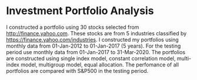 # Investment Portfolio Analysis

I constructed a portfolio using 30 stocks selected from http://finance.yahoo.com. These stocks are from 5 industries classified by https://finance.yahoo.com/industries. I constructed my portfolios using monthly data from 01-Jan-2012 to 01-Jan-2017  (5 years). For the testing period use monthly data from 01-Jan-2017 to 31-Mar-2020. 
The portfolios are constructed using single index model, constant correlation model, multi-index model, multigroup model, equal allocation. 
The perfomance of all portfolios are compared with S&P500 in the testing period. 
